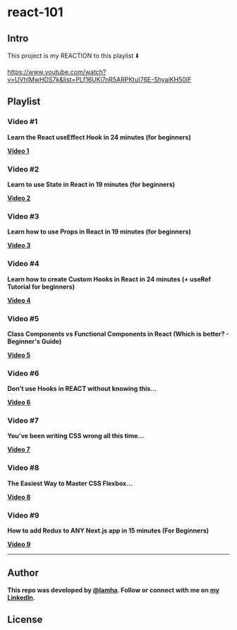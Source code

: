 # react-101

## Intro 
This project is my REACTION to this playlist ⬇️

https://www.youtube.com/watch?v=UVhIMwHDS7k&list=PLf16UKl7nR5ARPKtuI76E-ShyaiKH50IF

## Playlist
### Video #1
<b> Learn the React useEffect Hook in 24 minutes (for beginners)<b/>

[Video 1](./useEffect/README.md)

### Video #2
<b> Learn to use State in React in 19 minutes (for beginners)<b/>

[Video 2](./useState/README.md)

### Video #3
<b> Learn how to use Props in React in 19 minutes (for beginners)

[Video 3](./useProps/README.md)

### Video #4
<b> Learn how to create Custom Hooks in React in 24 minutes (+ useRef Tutorial for beginners)

[Video 4](./useHook/README.md)

### Video #5
<b> Class Components vs Functional Components in React (Which is better? - Beginner's Guide)

[Video 5](./componentType/README.md)

### Video #6
<b> Don't use Hooks in REACT without knowing this...

[Video 6](./hookPractices/README.md)

### Video #7
<b> You’ve been writing CSS wrong all this time...

[Video 7](./redCSS/README.md)

### Video #8
<b> The Easiest Way to Master CSS Flexbox...

[Video 8](./redCSS/README.md)

### Video #9
<b> How to add Redux to ANY Next.js app in 15 minutes (For Beginners)

[Video 9](./redux/README.md)


---
## Author

This repo was developed by [@lamha](https://github.com/HaLamUs). 
Follow or connect with me on [my LinkedIn](https://www.linkedin.com/in/lamhacs). 

## License
